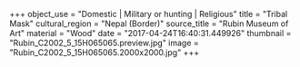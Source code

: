 +++
object_use = "Domestic | Military or hunting | Religious"
title = "Tribal Mask"
cultural_region = "Nepal (Border)"
source_title = "Rubin Museum of Art"
material = "Wood"
date = "2017-04-24T16:40:31.449926"
thumbnail = "Rubin_C2002_5_15H065065.preview.jpg"
image = "Rubin_C2002_5_15H065065.2000x2000.jpg"
+++
